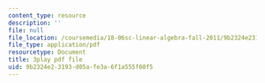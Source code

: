 ```yaml
---
content_type: resource
description: ''
file: null
file_location: /coursemedia/18-06sc-linear-algebra-fall-2011/9b2324e23193d05afe3a6f1a555f60f5_23LLB9mNJvc.pdf
file_type: application/pdf
resourcetype: Document
title: 3play pdf file
uid: 9b2324e2-3193-d05a-fe3a-6f1a555f60f5
---
```

